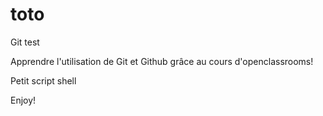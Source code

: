 # toto

Git test

Apprendre l'utilisation de Git et Github grâce au cours d'openclassrooms!

Petit script shell

Enjoy!
